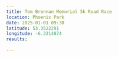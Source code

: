 ```yaml
---
title: Tom Brennan Memorial 5k Road Race
location: Phoenix Park
date: 2025-01-01 09:30
latitude: 53.3522291
longitude: -6.3214874
results:
  
---
```


